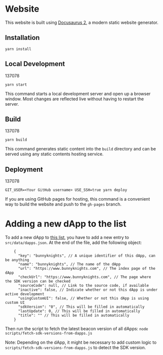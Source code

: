 # Website

This website is built using [Docusaurus 2](https://v2.docusaurus.io/), a modern static website generator.

## Installation

```console
yarn install
```

## Local Development
137078
```console
yarn start
```

This command starts a local development server and open up a browser window. Most changes are reflected live without having to restart the server.

## Build
137078
```console
yarn build
```

This command generates static content into the `build` directory and can be served using any static contents hosting service.

## Deployment
137078
```console
GIT_USER=<Your GitHub username> USE_SSH=true yarn deploy
```

If you are using GitHub pages for hosting, this command is a convenient way to build the website and push to the `gh-pages` branch.

# Adding a new dApp to the list

To add a new dApp to [this list](https://docs.walletbeacon.io/dapps), you have to add a new entry to `src/data/dapps.json`. At the end of the file, add the following object:

```
    {
      "key": "bunnyknights", // A unique identifier of this dApp, can be anything
      "name": "bunnyknights", // The name of the dApp
      "url": "https://www.bunnyknights.com", // The index page of the dApp
      "checkUrl": "https://www.bunnyknights.com", // The page where the SDK version can be checked
      "sourceCode": null, // Link to the source code, if available
      "inactive": false, // Indicate whether or not this dApp is under active development
      "usingCustomUI": false, // Whether or not this dApp is using custom UI
      "sdkVersion": "0", // This will be filled in automatically
      "lastUpdate": 0, // This will be filled in automatically
      "title": "" // This will be filled in automatically
    }
```

Then run the script to fetch the latest beacon version of all dApps: `node scripts/fetch-sdk-versions-from-dapps.js`

Note: Depending on the dApp, it might be necessary to add custom logic to `scripts/fetch-sdk-versions-from-dapps.js` to detect the SDK version.
